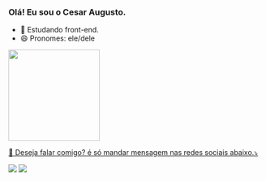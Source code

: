 ### Olá! Eu sou o Cesar Augusto.


- 🌱 Estudando front-end.
- 😄 Pronomes: ele/dele

<div>
  <a href="https://github.com/Cesarau9">
  <img height="180cm" src="https://github-readme-stats.vercel.app/api?username=Cesarau9&show_icons=true&theme=dracula&include_all_comits=true&count_private=true"/>

</div>
<p align="left">
  💌 Deseja falar comigo? é só mandar mensagem nas redes sociais abaixo.⤵️
  </p>


  <div>
      <a href = "mailto:cesaraugt1@gmail.com"><img src="https://img.shields.io/badge/-Gmail-%23333?style=for-the-badge&logo=gmail&logoColor=white" target="_blank"></a>
      <a href="https://www.linkedin.com/in/cesar-augusto-b7ba29224/" target="_blank"><img src="https://img.shields.io/badge/-LinkedIn-%230077B5?style=for-the-badge&logo=linkedin&logoColor=white" target="_blank"></a>
  </div>
